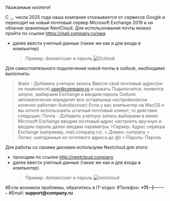 
Уважаемые коллеги!

С __ числа 2025 года наша компания отказывается от сервисов Google и переходит на новый почтовый сервер Microsoft Exchange 2019 и на облачое хранилише NextCloud.
Для использонвания почты можно пройти по ссылке https://mail.company.ru/owa
- далее ввести учетный данные (такие же как и для входа в компьютер)
  > Пример: domain/user и пароль
![Outlook]()
  
Для самостоятельного подключения новой почты в outlook, необходимо выполнить:
  > Файл - Добавить учетную запись
  > Ввести свой почтовый адрес(он не поменялся) user@company.ru и нажать Подключится.
  > появится запрос, выбираем Exchange и вводим пароль
  > Outlook автоматически определит все оставльные настройки(если конечно работает Autodiscover)
Если у вас компьютер на MacOS и вы хотите использовать штатный почтовый клиент, то действия следущие:
  > Почта - Добавить учетную запись
  > выбираем в меню Microsoft Exchange
  > вводим почтовый адрес
  > настроить вручную и вводим пароль 
  > далее вводим параметры
    >Сервер: Адрес сервера Exchange (например, mail.company.ru).
    > Домен: company
    > Логин: user(данные из почтового адреса до @)
    > Пароль: Пароль

Для работы со своими дисками используем Nextcloud для этого:
- проходим по ссылке  http://nextcloud.company
- далее ввести учетный данные (такие же как и для входа в компьютер)
   > Пример: domain/user и пароль
![nextcloud]()

#Если возникли проблемы, обратитесь в IT-отдел:
#Телефон: __+7(--)------__
#Email: __support@company.ru__


